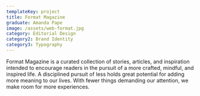 ```yaml
---
templateKey: project
title: Format Magazine
graduate: Amanda Pape
image: /assets/web-format.jpg
category: Editorial Design
category2: Brand Identity
category3: Typography
---
```

Format Magazine is a curated collection of stories, articles, and inspiration intended to encourage readers in the pursuit of a more crafted, mindful, and inspired life. A disciplined pursuit of less holds great potential for adding more meaning to our lives. With fewer things demanding our attention, we make room for more experiences.

